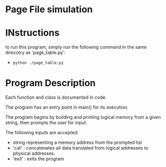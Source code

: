 # Page File simulation

# INstructions
to run this program, simply run the following command in the same direcotry as 'page_table.py':
- `python ./page_table.py`

# Program Description
Each function and class is documented in code. 

The program has an entry point in main() for its execution. 

The program begins by building and printing logical memory from a given string, then prompts the user for input. 

The following inputs are accepted:
- string representing a memory address from the prompted list
- 'cat' : concatenates all data translated from logical addresses to physical addresses.
- 'exit' : exits the program
